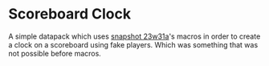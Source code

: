# Scoreboard Clock

A simple datapack which uses [snapshot 23w31a](https://www.minecraft.net/en-us/article/minecraft-snapshot-23w31a)'s macros in order to create a clock on a scoreboard using fake players. Which was something that was not possible before macros.
